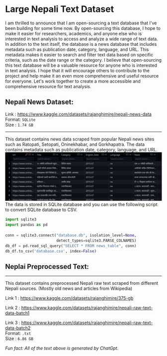 # Large Nepali Text Dataset

I am thrilled to announce that I am open-sourcing a text database that I've been building for some time now. By open-sourcing this database, I hope to make it easier for researchers, academics, and anyone else who is interested in text analysis to access and analyze a wide range of text data. In addition to the text itself, the database is a news database that includes metadata such as publication date, category, language, and URL. This metadata makes it easier to search and filter text data based on specific criteria, such as the date range or the category. I believe that open-sourcing this text database will be a valuable resource for anyone who is interested in text analysis. I hope that it will encourage others to contribute to the project and help make it an even more comprehensive and useful resource for everyone. Let's work together to create a more accessible and comprehensive resource for text analysis.

## Nepali News Dataset: 
Link :  https://www.kaggle.com/datasets/rajanghimire/nepali-news-data <br>
Format: ```SQLite``` <br>
Size : ```1.74 GB```
* * * 
This dataset contains news data scraped from popular Nepali news sites such as Ratopati, Setopati, Oninekhabar, and Gorkhapatra. The data contains metadata such as publication date, category, language, and URL.
![](example.png)
 The data is stored in SQLite database and you can use the following script to convert SQLite database to CSV. 
```python 
import sqlite3
import pandas as pd

conn = sqlite3.connect("database.db", isolation_level=None,
                       detect_types=sqlite3.PARSE_COLNAMES)
db_df = pd.read_sql_query("SELECT * FROM news_table", conn)
db_df.to_csv('database.csv', index=False)

```


## Neplai Preprocessed Text: 
* * *
This dataset contains preprocessed Nepali raw text scraped from different Nepali sources. (Mostly old news and articles from Wikipedia) 

Link 1 :  https://www.kaggle.com/datasets/rajanghimire/375-gb <br>

Link 2  :  https://www.kaggle.com/datasets/rajanghimire/nepali-raw-text-data-batch1<br>

Link 3 :  https://www.kaggle.com/datasets/rajanghimire/nepali-raw-text-data-batch2 <br>
Format: ```.txt``` <br>
Size : ```6.86 GB```


*Fun fact: All of the text above is generated by ChatGpt.*